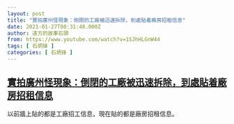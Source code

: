 ```yaml
---
layout: post
title: "實拍廣州怪現象：倒閉的工廠被迅速拆除，到處貼着廠房招租信息"
date: 2021-01-27T00:31:48.000Z
author: 遠方的故事石頭
from: https://www.youtube.com/watch?v=1SJhHLGnW44
tags: [ 石炳锋 ]
categories: [ 石炳锋 ]
---
```

<!--1611707508000-->
[實拍廣州怪現象：倒閉的工廠被迅速拆除，到處貼着廠房招租信息](https://www.youtube.com/watch?v=1SJhHLGnW44)
------

<div>
以前牆上貼的都是工廠招工信息，現在貼的都是廠房招租信息。
</div>
